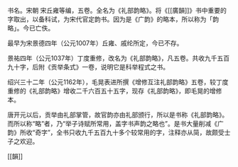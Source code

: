 书名。宋朝 宋丘雍等编，五卷。全名为《礼部韵略》。将《[[廣韻]]》书中重要的字取出，以备科试，为宋代官定韵书。因为是《广韵》的略本，所以称为「韵略」。今已亡佚。
 
 最早为宋景德四年（公元1007年）丘雍、戚纶所定，今已不存。
 
 景祐四年（公元1037年）丁度重修，改名为《礼部韵略》，凡五卷。共收九千五百九十字，后附《贡举条式》一卷，说明它是科举程式之书。
 
 绍兴三十二年（公元1162年），毛晃表进所撰《增修互注礼部韵略》五卷，较丁度重修的《礼部韵略》增收二千六百五十五字，现存《礼部韵略》，即毛晃的增修本。 
 
唐开元以后，贡举由礼部掌管，故官韵亦由礼部颁行，所以是书称《礼部韵略》。
而所以称“略”者，乃“举子诗赋所常用，盖字书声韵之略也”。是书大量削减《广韵》所收“奇字”，全书只收九千五百九十多个较常用的字，注释亦从简，故颇受士子之欢迎。

[[韻]]